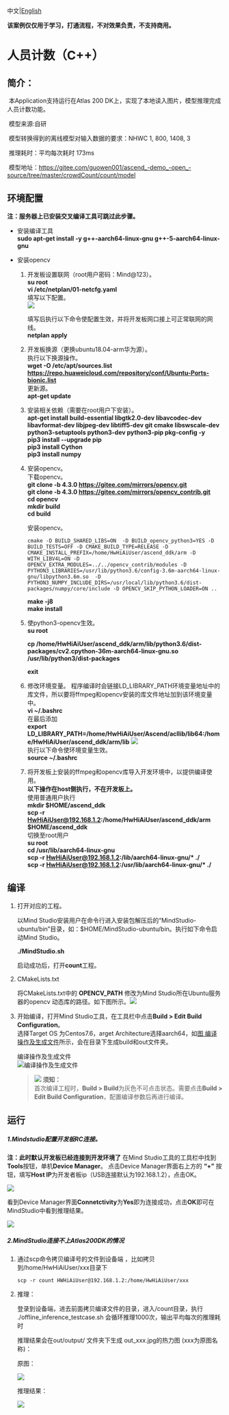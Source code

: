 中文|[English](README_EN.md)

**该案例仅仅用于学习，打通流程，不对效果负责，不支持商用。**



# 人员计数（C++）<a name="ZH-CN_TOPIC_0232337690"></a>  

## 简介：

​	  本Application支持运行在Atlas 200 DK上，实现了本地读入图片，模型推理完成人员计数功能。 

​	  模型来源:自研

​	  模型转换得到的离线模型对输入数据的要求：NHWC 1, 800, 1408, 3 

​	  推理耗时：平均每次耗时 173ms

​	  模型地址：https://gitee.com/guowen001/ascend_-demo_-open_-source/tree/master/crowdCount/count/model


## 环境配置   

**注：服务器上已安装交叉编译工具可跳过此步骤。**   

- 安装编译工具  
  **sudo apt-get install -y g++\-aarch64-linux-gnu g++\-5-aarch64-linux-gnu** 
  
  
  
- 安装opencv


  1. 开发板设置联网（root用户密码：Mind@123）。  
     **su root**  
     **vi /etc/netplan/01-netcfg.yaml**   
     填写以下配置。  
     ![](figures/network.png)  

     填写后执行以下命令使配置生效，并将开发板网口接上可正常联网的网线。  
     **netplan apply**      

  2. 开发板换源（更换ubuntu18.04-arm华为源）。   
     执行以下换源操作。  
     **wget -O /etc/apt/sources.list https://repo.huaweicloud.com/repository/conf/Ubuntu-Ports-bionic.list**   
     更新源。  
     **apt-get update** 

  3. 安装相关依赖（需要在root用户下安装）。   
     **apt-get install build-essential libgtk2.0-dev libavcodec-dev libavformat-dev libjpeg-dev libtiff5-dev git cmake libswscale-dev python3-setuptools python3-dev python3-pip pkg-config -y**  
     **pip3 install --upgrade pip**  
     **pip3 install Cython**  
     **pip3 install numpy**

  4. 安装opencv。  
     下载opencv。  
     **git clone -b 4.3.0 https://gitee.com/mirrors/opencv.git**  
     **git clone -b 4.3.0 https://gitee.com/mirrors/opencv_contrib.git**  
     **cd opencv**  
     **mkdir build**  
     **cd build**  

     安装opencv。  

     ```
     cmake -D BUILD_SHARED_LIBS=ON  -D BUILD_opencv_python3=YES -D BUILD_TESTS=OFF -D CMAKE_BUILD_TYPE=RELEASE -D  CMAKE_INSTALL_PREFIX=/home/HwHiAiUser/ascend_ddk/arm -D WITH_LIBV4L=ON -D OPENCV_EXTRA_MODULES=../../opencv_contrib/modules -D PYTHON3_LIBRARIES=/usr/lib/python3.6/config-3.6m-aarch64-linux-gnu/libpython3.6m.so  -D PYTHON3_NUMPY_INCLUDE_DIRS=/usr/local/lib/python3.6/dist-packages/numpy/core/include -D OPENCV_SKIP_PYTHON_LOADER=ON ..
     ```

     **make -j8**  
     **make install**  

  5. 使python3-opencv生效。   
     **su root**  

     **cp  /home/HwHiAiUser/ascend_ddk/arm/lib/python3.6/dist-packages/cv2.cpython-36m-aarch64-linux-gnu.so /usr/lib/python3/dist-packages** 

     **exit**

  6. 修改环境变量。
     程序编译时会链接LD_LIBRARY_PATH环境变量地址中的库文件，所以要将ffmpeg和opencv安装的库文件地址加到该环境变量中。  
     **vi ~/.bashrc**  
     在最后添加  
     **export LD_LIBRARY_PATH=/home/HwHiAiUser/Ascend/acllib/lib64:/home/HwHiAiUser/ascend_ddk/arm/lib**
     ![](figures/bashrc.png)   
     执行以下命令使环境变量生效。  
     **source ~/.bashrc**

  7. 将开发板上安装的ffmpeg和opencv库导入开发环境中，以提供编译使用。  
      **以下操作在host侧执行，不在开发板上。**    
     使用普通用户执行   
     **mkdir $HOME/ascend_ddk**  
     **scp -r HwHiAiUser@192.168.1.2:/home/HwHiAiUser/ascend_ddk/arm $HOME/ascend_ddk**  
     切换至root用户  
     **su root**  
     **cd /usr/lib/aarch64-linux-gnu**  
     **scp -r HwHiAiUser@192.168.1.2:/lib/aarch64-linux-gnu/\* ./**  
     **scp -r HwHiAiUser@192.168.1.2:/usr/lib/aarch64-linux-gnu/\* ./**

     

## 编译<a name="zh-cn_topic_0219108795_section3723145213347"></a>

1. 打开对应的工程。

   以Mind Studio安装用户在命令行进入安装包解压后的“MindStudio-ubuntu/bin”目录，如：$HOME/MindStudio-ubuntu/bin。执行如下命令启动Mind Studio。

   **./MindStudio.sh**

   启动成功后，打开**count**工程。

2. CMakeLists.txt

   将CMakeLists.txt中的 **OPENCV_PATH** 修改为Mind Studio所在Ubuntu服务器的opencv 动态库的路径。如下图所示。![](figures/make.png)

   

3. 开始编译，打开Mind Studio工具，在工具栏中点击**Build \> Edit Build Configuration**。  
   选择Target OS 为Centos7.6，arget Architecture选择aarch64，如[图 编译操作及生成文件](#zh-cn_topic_0203223265_fig1741464713019)所示，会在目录下生成build和out文件夹。

   编译操作及生成文件<a name="zh-cn_topic_0203223265_fig1741464713019"></a>  
   ![](figures/make1.png "编译操作及生成文件")

   >![](public_sys-resources/icon-notice.gif) **须知：**   
   >首次编译工程时，**Build \> Build**为灰色不可点击状态。需要点击**Build \> Edit Build Configuration**，配置编译参数后再进行编译。 

## 运行<a name="zh-cn_topic_0219108795_section1620073406"></a>

##### 1.Mindstudio配置开发板RC连接。

 **注：此时默认开发板已经连接到开发环境了**
 在Mind Studio工具的工具栏中找到**Tools**按钮，单机**Device Manager**。
 点击Device Manager界面右上方的 **“+”** 按钮，填写**Host IP**为开发者板ip（USB连接默认为192.168.1.2），点击OK。

![](figures/run1.png)

看到Device Manager界面**Connetctivity**为**Yes**即为连接成功，点击**OK**即可在MindStudio中看到推理结果。

![](figures/run2.png)





##### 2.MindStudio连接不上Atlas200DK的情况

1. 通过scp命令拷贝编译号的文件到设备端 ，比如拷贝到/home/HwHiAiUser/xxx目录下

   ```
   scp -r count HWHiAiUser@192.168.1.2:/home/HwHiAiUser/xxx
   ```

2. 推理：

   登录到设备端，进去前面拷贝编译文件的目录，进入/count目录，执行 ./offline_inference_testcase.sh   会循环推理1000次，输出平均每次的推理耗时

   推理结果会在out/output/ 文件夹下生成 out_xxx.jpg的热力图 (xxx为原图名称)：

   原图：

   ![](figures/crowd.jpg)

   
   
   推理结果：
   
   ![](figures/out_crowd.jpg)
   
   
   
   



